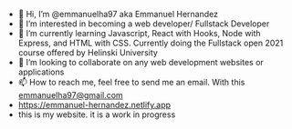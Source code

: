- 👋 Hi, I’m @emmanuelha97 aka Emmanuel Hernandez
- 👀 I’m interested in becoming a web developer/ Fullstack Developer
- 🌱 I’m currently learning Javascript, React with Hooks, Node with Express, and HTML with CSS. Currently doing the Fullstack open 2021 course offered by Helinski University
- 💞️ I’m looking to collaborate on any web development websites or applications
- 📫 How to reach me, feel free to send me an email. With this emmanuelha97@gmail.com
- https://emmanuel-hernandez.netlify.app
- this is my website. it is a work in progress 
